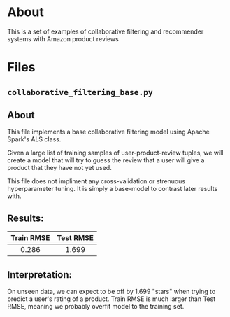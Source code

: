 # About
This is a set of examples of collaborative filtering and recommender systems with Amazon product reviews

# Files

## `collaborative_filtering_base.py`

## About

This file implements a base collaborative filtering model using Apache Spark's ALS class.

Given a large list of training samples of user-product-review tuples, we will create a model that will try to guess the review that a user will give a product that they have not yet used. 

This file does not impliment any cross-validation or strenuous hyperparameter tuning. It is simply a base-model to contrast later results with. 

## Results:

| Train RMSE | Test RMSE |
|:--------------:|:-------------:|
|      0.286     |     1.699     |

## Interpretation:

On unseen data, we can expect to be off by 1.699 "stars" when trying to predict a user's rating of a product. Train RMSE is much larger than Test RMSE, meaning we probably overfit model to the training set. 
